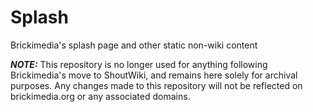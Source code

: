 Splash
======

Brickimedia's splash page and other static non-wiki content


 ***NOTE:*** This repository is no longer used for anything following Brickimedia's move to ShoutWiki, and remains here solely for archival purposes. Any changes made to this repository will not be reflected on brickimedia.org or any associated domains.
